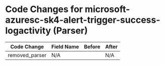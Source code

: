 # Code Changes for microsoft-azuresc-sk4-alert-trigger-success-logactivity (Parser)

| Code Change | Field Name | Before | After |
|-------------|------------|--------|-------|
| removed_parser | N/A |  | N/A |